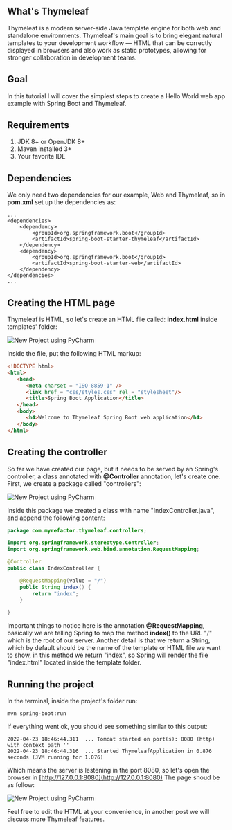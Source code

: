 ## What's Thymeleaf

Thymeleaf is a modern server-side Java template engine for both web and standalone environments.
Thymeleaf's main goal is to bring elegant natural templates to your development workflow — HTML that can be correctly displayed in browsers and also work as static prototypes, allowing for stronger collaboration in development teams.

## Goal

In this tutorial I will cover the simplest steps to create a Hello World web app example with Spring Boot and Thymeleaf.

## Requirements

1. JDK 8+ or OpenJDK 8+ 
2. Maven installed 3+
3. Your favorite IDE

## Dependencies

We only need two dependencies for our example, Web and Thymeleaf, so in **pom.xml** set up the dependencies as:
````commandline
...
<dependencies>
    <dependency>
        <groupId>org.springframework.boot</groupId>
        <artifactId>spring-boot-starter-thymeleaf</artifactId>
    </dependency>
    <dependency>
        <groupId>org.springframework.boot</groupId>
        <artifactId>spring-boot-starter-web</artifactId>
    </dependency>
</dependencies>
...
````

## Creating the HTML page

Thymeleaf is HTML, so let's create an HTML file called: **index.html** inside templates' folder:

![New Project using PyCharm](https://drive.google.com/uc?id=1jxevIMCmWgsIOlzafY-bqiR2UvhsSWd9)

Inside the file, put the following HTML markup:

````html
<!DOCTYPE html>
<html>
   <head>
      <meta charset = "ISO-8859-1" />
      <link href = "css/styles.css" rel = "stylesheet"/>
      <title>Spring Boot Application</title>
   </head>
   <body>
      <h4>Welcome to Thymeleaf Spring Boot web application</h4>
   </body>
</html>
````

## Creating the controller

So far we have created our page, but it needs to be served by an Spring's controller, a class annotated with **@Controller** annotation, let's create one.
First, we create a package called "controllers":

![New Project using PyCharm](https://drive.google.com/uc?id=1Wwl9wVnkXCsf7hJW9qBpGHKJBtYkEORV)

Inside this package we created a class with name "IndexController.java", and append the following content:

````java
package com.myrefactor.thymeleaf.controllers;

import org.springframework.stereotype.Controller;
import org.springframework.web.bind.annotation.RequestMapping;

@Controller
public class IndexController {

    @RequestMapping(value = "/")
    public String index() {
        return "index";
    }

}
````

Important things to notice here is the annotation **@RequestMapping**, basically we are telling Spring to map the method **index()** to the URL "/" which is the root of our server.
Another detail is that we return a String, which by default should be the name of the template or HTML file we want to show, in this method we return "index", so Spring will render the file "index.html" located inside the template folder.

## Running the project

In the terminal, inside the project's folder run:
````commandline
mvn spring-boot:run
````

If everything went ok, you should see something similar to this output:

````commandline
2022-04-23 18:46:44.311  ... Tomcat started on port(s): 8080 (http) with context path ''
2022-04-23 18:46:44.316  ... Started ThymeleafApplication in 0.876 seconds (JVM running for 1.076)
````
Which means the server is lestening in the port 8080, so let's open the browser in
[http://127.0.0.1:8080](http://127.0.0.1:8080)
The page shoud be as follow:

![New Project using PyCharm](https://drive.google.com/uc?id=18g3m3_dbWkGLBeZ51iV7H5ZZpAssnOsp)

Feel free to edit the HTML at your convenience, in another post we will discuss more Thymeleaf features.